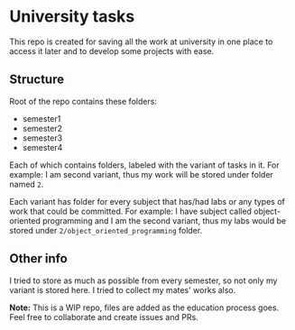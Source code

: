 # University tasks

This repo is created for saving all the work at university in one place to access it later and to develop some projects with ease.

## Structure

Root of the repo contains these folders:

 - semester1
 - semester2
 - semester3
 - semester4

Each of which contains folders, labeled with the variant of tasks in it.
For example: I am second variant, thus my work will be stored under folder named `2`.

Each variant has folder for every subject that has/had labs or any types of work that could be committed.
For example: I have subject called object-oriented programming and I am the second variant, thus my labs would be stored under `2/object_oriented_programming` folder.

## Other info

I tried to store as much as possible from every semester, so not only my variant is stored here.
I tried to collect my mates' works also.

**Note:** This is a WIP repo, files are added as the education process goes. Feel free to collaborate and create issues and PRs.
